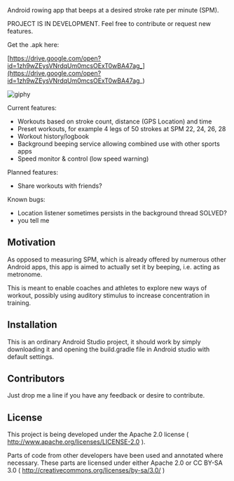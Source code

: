 Android rowing app that beeps at a desired stroke rate per minute (SPM).

PROJECT IS IN DEVELOPMENT. Feel free to contribute or request new features.

Get the .apk here:

[https://drive.google.com/open?id=1zh9wZEysVNrdqUm0mcsOExT0wBA47ag_](https://drive.google.com/open?id=1zh9wZEysVNrdqUm0mcsOExT0wBA47ag_)

![giphy](https://media.giphy.com/media/3ohs7PyrDpwQCDqOXe/giphy.gif)

Current features:
- Workouts based on stroke count, distance (GPS Location) and time
- Preset workouts, for example 4 legs of 50 strokes at SPM 22, 24, 26, 28
- Workout history/logbook
- Background beeping service allowing combined use with other sports apps
- Speed monitor & control (low speed warning)

Planned features:
- Share workouts with friends?

Known bugs:
- Location listener sometimes persists in the background thread SOLVED?
- you tell me

## Motivation

As opposed to measuring SPM, which is already offered by numerous other Android apps, this app is aimed to actually set it by beeping, i.e. acting as metronome.

This is meant to enable coaches and athletes to explore new ways of workout, possibly using auditory stimulus to increase concentration in training.

## Installation

This is an ordinary Android Studio project, it should work by simply downloading it and opening the build.gradle file in Android studio with default settings.

## Contributors

Just drop me a line if you have any feedback or desire to contribute.

## License

This project is being developed under the Apache 2.0 license ( http://www.apache.org/licenses/LICENSE-2.0 ).

Parts of code from other developers have been used and annotated where necessary. These parts are licensed under either Apache 2.0 or CC BY-SA 3.0 ( http://creativecommons.org/licenses/by-sa/3.0/ )
